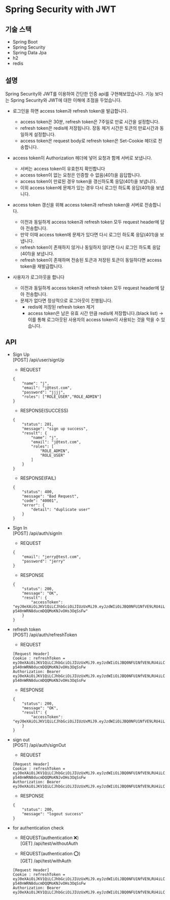 # Spring Security with JWT

## 기술 스택
* Spring Boot
* Spring Security
* Spring Data Jpa
* h2
* redis

## 설명
Spring Security와 JWT를 이용하여 간단한 인증 api를 구현해보았습니다. 기능 보다는 Spring Security와 JWT에 대한 이해에 초점을 두었습니다.

* 로그인을 하면 access token과 refresh token을 발급합니다.
  * access token은 30분, refresh token은 7주일로 만료 시간을 설정합니다.
  * refresh token은 redis에 저장됩니다. 장동 제거 시간은 토큰의 만료시간과 동일하게 설정합니다.
  * access token은 request body로 refresh token은 Set-Cookie 헤더로 전송합니다.


* access token이 Authorization 헤더에 넣어 요청과 함께 서버로 보냅니다.
  * 서버는 access token이 유효한지 확인합니다
  * access token이 없는 요청은 인증할 수 없음(401)을 읍답합니다.
  * access token이 만료된 경우 token을 갱신하도록 응답(401)을 보냅니다.
  * 이외 access token에 문제가 있는 경우 다시 로그인 하도록 응답(401)을 보냅니다.


* access token 갱신을 위해 access token과 refresh token을 서버로 전송합니다.
  * 이전과 동일하게 access token과 refresh token 모두 request header에 담아 전송합니다.
  * 만약 이때 access token에 문제가 있다면 다시 로그인 하도록 응답(401)을 보냅니다.
  * refresh token이 존재하지 않거나 동일하지 않다면 다시 로그인 하도록 응답(401)을 보냅니다.
  * refresh token이 존재하며 전송된 토큰과 저장된 토큰이 동일하다면 access token을 재발급합니다.


* 사용자가 로그아웃을 합니다
  * 이전과 동일하게 access token과 refresh token 모두 request header에 담아 전송합니다.
  * 문제가 없다면 정상적으로 로그아웃이 진행됩니다.
    * redis에 저장된 refresh token 제거
    * access token은 남은 유효 시간 만큼 redis에 저장합니다.(black list) → 이를 통해 로그아웃된 사용자의 access token이 사용되는 것을 막을 수 있습니다.


## API
* Sign Up   
[POST] /api/user/signUp
    * REQUEST
    ```
    {
        "name": "j",
        "email": "j@test.com",
        "password": "jjjj",
        "roles": ["ROLE_USER","ROLE_ADMIN"]
    }
    ```
    * RESPONSE(SUCCESS)
    ```
    {
        "status": 201,
        "message": "sign up success",
        "result": {
            "name": "j",
            "email": "j@test.com",
            "roles": [
                "ROLE_ADMIN",
                "ROLE_USER"
            ]
        }
    }    
    ```
    * RESPONSE(FAIL)
    ```
    {
        "status": 400,
        "message": "Bad Request",
        "code": "40001",
        "error": {
            "detail": "duplicate user"
        }
    }  
    ```


* Sign In   
[POST] /api/auth/signIn
    * REQUEST
    ```
    {
        "email": "jerry@test.com",
        "password": "jerry"
    }
    ```
    * RESPONSE
    ```
    {
        "status": 200,
        "message": "OK",
        "result": {
            "accessToken": "eyJ0eXAiOiJKV1QiLCJhbGciOiJIUzUxMiJ9.eyJzdWIiOiJBQ0NFU1NfVE9LRU4iLCJVU0VSX0VNQUlMIjoiamVycnlAdGVzdC5jb20iLCJBVVRIT1JJVElFUyI6IlJPTEVfVVNFUiIsImlhdCI6MTY0NDU3MzcwNCwiZXhwIjoxNjQ0NTc3MzA0fQ.Q9tHXygfcCssInkTsytH7PBNbtOZrfGpmoPXgaH1BuoFd6rFAMD7A-p540nWRN8ducmDQQMoKNJvOHs3OqSsFw"
        }
    }
    ```

* refresh token   
[POST] /api/auth/refreshToken
    * REQUEST
    ```
    [Request Header]
    Cookie : refreshToken = eyJ0eXAiOiJKV1QiLCJhbGciOiJIUzUxMiJ9.eyJzdWIiOiJBQ0NFU1NfVE9LRU4iLCJVU0VSX0VNQUlMIjoiamVycnlAdGVzdC5jb20iLCJBVVRIT1JJVElFUyI6IlJPTEVfVVNFUiIsImlhdCI6MTY0NDU3MzcwNCwiZXhwIjoxNjQ0NTc3MzA0fQ.Q9tHXygfcCssInkTsytH7PBNbtOZrfGpmoPXgaH1BuoFd6rFAMD7A-p540nWRN8ducmDQQMoKNJvOHs3OqSsFw 
    Authorization: Bearer eyJ0eXAiOiJKV1QiLCJhbGciOiJIUzUxMiJ9.eyJzdWIiOiJBQ0NFU1NfVE9LRU4iLCJVU0VSX0VNQUlMIjoiamVycnlAdGVzdC5jb20iLCJBVVRIT1JJVElFUyI6IlJPTEVfVVNFUiIsImlhdCI6MTY0NDU3MzcwNCwiZXhwIjoxNjQ0NTc3MzA0fQ.Q9tHXygfcCssInkTsytH7PBNbtOZrfGpmoPXgaH1BuoFd6rFAMD7A-p540nWRN8ducmDQQMoKNJvOHs3OqSsFw
    ```
  
    * RESPONSE
    ```
    {
        "status": 200,
        "message": "OK",
        "result": {
            "accessToken": "eyJ0eXAiOiJKV1QiLCJhbGciOiJIUzUxMiJ9.eyJzdWIiOiJBQ0NFU1NfVE9LRU4iLCJVU0VSX0VNQUlMIjoiamVycnlAdGVzdC5jb20iLCJBVVRIT1JJVElFUyI6IlJPTEVfVVNFUiIsImlhdCI6MTY0NDU3NTMyMywiZXhwIjoxNjQ0NTc4OTIzfQ.Oinp6aHgTimk3v0Cmt6ILJhnMDs1HHwdinxJuuDo93xEhGrIw_UhVSGdLqYYnZ2boOa0B8dq_WgighGcRNgR_g"
        }
    }
    ```

* sign out   
[POST] /api/auth/signOut
    * REQUEST
    ```
    [Request Header]
    Cookie : refreshToken = eyJ0eXAiOiJKV1QiLCJhbGciOiJIUzUxMiJ9.eyJzdWIiOiJBQ0NFU1NfVE9LRU4iLCJVU0VSX0VNQUlMIjoiamVycnlAdGVzdC5jb20iLCJBVVRIT1JJVElFUyI6IlJPTEVfVVNFUiIsImlhdCI6MTY0NDU3MzcwNCwiZXhwIjoxNjQ0NTc3MzA0fQ.Q9tHXygfcCssInkTsytH7PBNbtOZrfGpmoPXgaH1BuoFd6rFAMD7A-p540nWRN8ducmDQQMoKNJvOHs3OqSsFw 
    Authorization: Bearer eyJ0eXAiOiJKV1QiLCJhbGciOiJIUzUxMiJ9.eyJzdWIiOiJBQ0NFU1NfVE9LRU4iLCJVU0VSX0VNQUlMIjoiamVycnlAdGVzdC5jb20iLCJBVVRIT1JJVElFUyI6IlJPTEVfVVNFUiIsImlhdCI6MTY0NDU3NTMyMywiZXhwIjoxNjQ0NTc4OTIzfQ.Oinp6aHgTimk3v0Cmt6ILJhnMDs1HHwdinxJuuDo93xEhGrIw_UhVSGdLqYYnZ2boOa0B8dq_WgighGcRNgR_g
    ```
  
    * RESPONSE
    ```
    {
        "status": 200,
        "message": "logout success"
    }
    ```
  
* for authentication check
  * REQUEST(authentication ❌)   
    [GET] /api/test/withoutAuth

  * REQUEST(authentication ⭕️)   
  [GET] /api/test/withAuth
  ```
  [Request Header]
  Cookie : refreshToken = eyJ0eXAiOiJKV1QiLCJhbGciOiJIUzUxMiJ9.eyJzdWIiOiJBQ0NFU1NfVE9LRU4iLCJVU0VSX0VNQUlMIjoiamVycnlAdGVzdC5jb20iLCJBVVRIT1JJVElFUyI6IlJPTEVfVVNFUiIsImlhdCI6MTY0NDU3MzcwNCwiZXhwIjoxNjQ0NTc3MzA0fQ.Q9tHXygfcCssInkTsytH7PBNbtOZrfGpmoPXgaH1BuoFd6rFAMD7A-p540nWRN8ducmDQQMoKNJvOHs3OqSsFw 
  Authorization: Bearer eyJ0eXAiOiJKV1QiLCJhbGciOiJIUzUxMiJ9.eyJzdWIiOiJBQ0NFU1NfVE9LRU4iLCJVU0VSX0VNQUlMIjoiamVycnlAdGVzdC5jb20iLCJBVVRIT1JJVElFUyI6IlJPTEVfVVNFUiIsImlhdCI6MTY0NDU3NTMyMywiZXhwIjoxNjQ0NTc4OTIzfQ.Oinp6aHgTimk3v0Cmt6ILJhnMDs1HHwdinxJuuDo93xEhGrIw_UhVSGdLqYYnZ2boOa0B8dq_WgighGcRNgR_g
  ```

  


